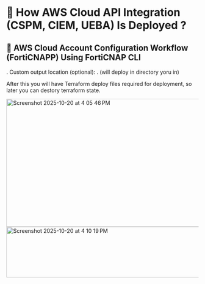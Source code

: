 # 🚀 How AWS Cloud API Integration (CSPM, CIEM, UEBA) Is Deployed ?
## 🔧 AWS Cloud Account Configuration Workflow (FortiCNAPP) Using FortiCNAP CLI




. Custom output location (optional): . (will deploy in directory yoru in)

After this you will have Terraform deploy files required for deployment, so later you can destory terraform state. 


<img width="757" height="336" alt="Screenshot 2025-10-20 at 4 05 46 PM" src="https://github.com/user-attachments/assets/ac673228-bd24-4362-b374-e2c0fafd5f96" />  


<img width="973" height="133" alt="Screenshot 2025-10-20 at 4 10 19 PM" src="https://github.com/user-attachments/assets/89992f5e-628d-41b1-9ec4-bdcc79bd1abe" />

